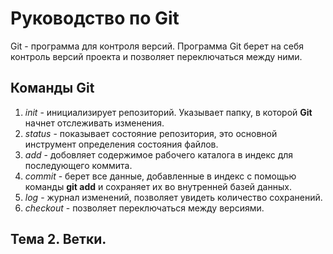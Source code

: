 # Руководство по Git
Git - программа для контроля версий. Программа Git берет на себя контроль версий проекта и позволяет переключаться между ними.
## Команды Git
1. _init_ - инициализирует репозиторий. Указывает папку, в которой **Git** начнет отслеживать изменения.
2. _status_ - показывает состояние репозитория, это основной инструмент определения состояния файлов.
3. _add_ - добовляет содержимое рабочего каталога в индекс для последующего коммита. 
4. _commit_ - берет все данные, добавленные в индекс с помощью команды **git add** и сохраняет их во внутренней базей данных.
5. _log_ - журнал изменений, позволяет увидеть количество сохранений.
6. _cheсkout_ - позволяет переключаться между версиями. 
## Тема 2. Ветки.